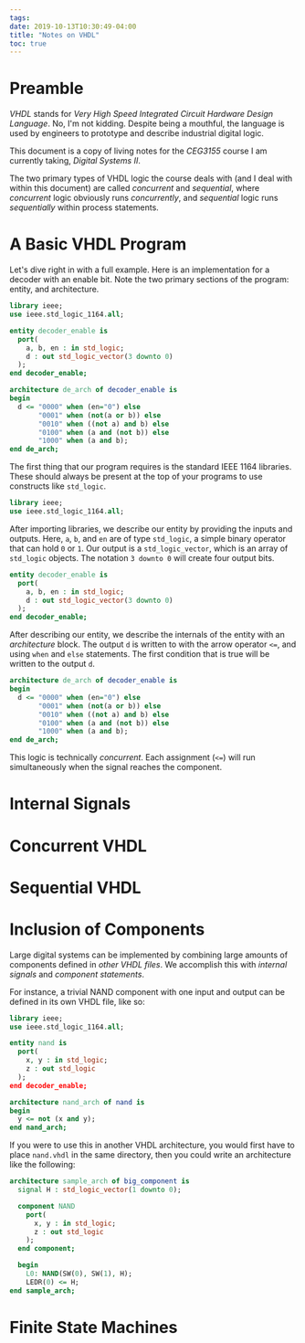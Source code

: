 ```yaml
---
tags:
date: 2019-10-13T10:30:49-04:00
title: "Notes on VHDL"
toc: true
---
```


# Preamble

*VHDL* stands for *Very High Speed Integrated Circuit Hardware Design Language*.
No, I'm not kidding. Despite being a mouthful, the language is used
by engineers to prototype and describe industrial digital logic.

This document is a copy of living notes for the *CEG3155* course I am currently
taking, *Digital Systems II*.

The two primary types of VHDL logic the course deals with (and I deal with
within this document) are called *concurrent* and *sequential*, where
*concurrent* logic obviously runs *concurrently*, and *sequential* logic runs
*sequentially* within process statements.

# A Basic VHDL Program

Let's dive right in with a full example. Here is an implementation for a decoder
with an enable bit. Note the two primary sections of the program: entity, and
architecture.

```vhdl
library ieee;
use ieee.std_logic_1164.all;

entity decoder_enable is
  port(
    a, b, en : in std_logic;
    d : out std_logic_vector(3 downto 0)
  );
end decoder_enable;

architecture de_arch of decoder_enable is
begin
  d <= "0000" when (en="0") else
       "0001" when (not(a or b)) else
       "0010" when ((not a) and b) else
       "0100" when (a and (not b)) else
       "1000" when (a and b);
end de_arch;
```
The first thing that our program requires is the standard IEEE 1164 libraries.
These should always be present at the top of your programs to use constructs
like `std_logic`.

```vhdl
library ieee;
use ieee.std_logic_1164.all;
```
After importing libraries, we describe our entity by providing the inputs and
outputs. Here, `a`, `b`, and `en` are of type `std_logic`, a simple binary
operator that can hold `0` or `1`. Our output is a `std_logic_vector`, which is
an array of `std_logic` objects. The notation `3 downto 0` will create four
output bits.

```vhdl
entity decoder_enable is
  port(
    a, b, en : in std_logic;
    d : out std_logic_vector(3 downto 0)
  );
end decoder_enable;
```

After describing our entity, we describe the internals of the entity with an
*architecture* block. The output `d` is written to with the arrow operator `<=`,
and using `when` and `else` statements. The first condition that is true will be
written to the output `d`.

```vhdl
architecture de_arch of decoder_enable is
begin
  d <= "0000" when (en="0") else
       "0001" when (not(a or b)) else
       "0010" when ((not a) and b) else
       "0100" when (a and (not b)) else
       "1000" when (a and b);
end de_arch;
```

This logic is technically *concurrent*. Each assignment (`<=`) will run
simultaneously when the signal reaches the component.

# Internal Signals

# Concurrent VHDL 

# Sequential VHDL

# Inclusion of Components

Large digital systems can be implemented by combining large amounts of
components defined in *other VHDL files*. We accomplish this with *internal
signals* and *component statements*.

For instance, a trivial NAND component with one input and output can be defined
in its own VHDL file, like so:

```vhdl
library ieee;
use ieee.std_logic_1164.all;

entity nand is
  port(
    x, y : in std_logic;
    z : out std_logic
  );
end decoder_enable;

architecture nand_arch of nand is
begin
  y <= not (x and y);
end nand_arch;
```

If you were to use this in another VHDL architecture, you would first have to
place `nand.vhdl` in the same directory, then you could write an architecture
like the following:

```vhdl
architecture sample_arch of big_component is
  signal H : std_logic_vector(1 downto 0);

  component NAND
    port(
      x, y : in std_logic;
      z : out std_logic
    );
  end component;

  begin
    L0: NAND(SW(0), SW(1), H);
    LEDR(0) <= H;
end sample_arch;
```


# Finite State Machines






